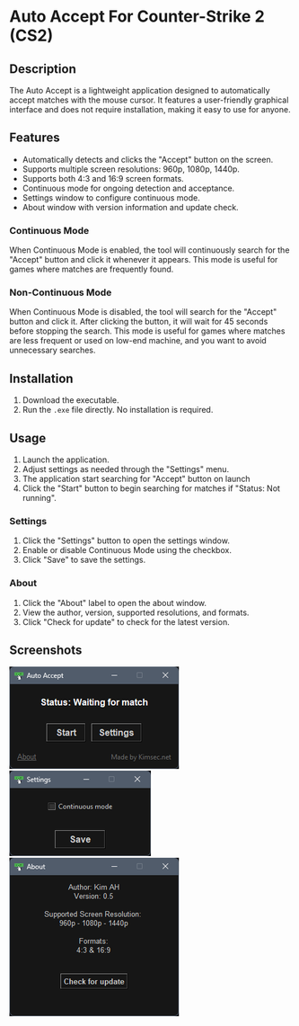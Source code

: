 # Auto Accept For Counter-Strike 2 (CS2)

## Description
The Auto Accept is a lightweight application designed to automatically accept matches with the mouse cursor. It features a user-friendly graphical interface and does not require installation, making it easy to use for anyone.

## Features
- Automatically detects and clicks the "Accept" button on the screen.
- Supports multiple screen resolutions: 960p, 1080p, 1440p.
- Supports both 4:3 and 16:9 screen formats.
- Continuous mode for ongoing detection and acceptance.
- Settings window to configure continuous mode.
- About window with version information and update check.


### Continuous Mode

When Continuous Mode is enabled, the tool will continuously search for the "Accept" button and click it whenever it appears. This mode is useful for games where matches are frequently found.

### Non-Continuous Mode

When Continuous Mode is disabled, the tool will search for the "Accept" button and click it. After clicking the button, it will wait for 45 seconds before stopping the search. This mode is useful for games where matches are less frequent or used on low-end machine, and you want to avoid unnecessary searches.

## Installation
1. Download the executable.
2. Run the `.exe` file directly. No installation is required.

## Usage
1. Launch the application.
2. Adjust settings as needed through the "Settings" menu.
3. The application start searching for "Accept" button on launch
4. Click the "Start" button to begin searching for matches if "Status: Not running".

### Settings

1. Click the "Settings" button to open the settings window.
2. Enable or disable Continuous Mode using the checkbox.
3. Click "Save" to save the settings.

### About

1. Click the "About" label to open the about window.
2. View the author, version, supported resolutions, and formats.
3. Click "Check for update" to check for the latest version.

## Screenshots
![Main Window](Screenshots/main_window.png)
![Settings Window](Screenshots/settings_window.png)
![About Window](Screenshots/about_window.png)
